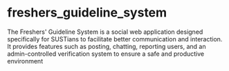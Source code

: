 # freshers_guideline_system
The Freshers' Guideline System is a social web application designed specifically for SUSTians to facilitate better communication and interaction. It provides features such as posting, chatting, reporting users, and an admin-controlled verification system to ensure a safe and productive environment
